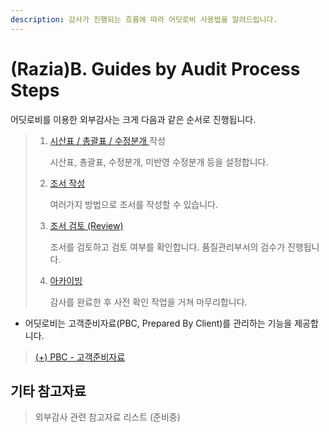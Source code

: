 ```yaml
---
description: 감사가 진행되는 흐름에 따라 어딧로비 사용법을 알려드립니다.
---
```


# \(Razia\)B. Guides by Audit Process Steps

어딧로비를 이용한 외부감사는 크게 다음과 같은 순서로 진행됩니다.

> 1. [시산표 / 총괄표 / 수정분개 ](https://github.com/datalobby/AuditLobbyUserGuide-KR/tree/993aca7456df12f5bd23917686f32391dcbd42b4/undefined-2/guide-by-scenario/3.-...) 작성
>
>    시산표, 총괄표, 수정분개, 미반영 수정분개 등을 설정합니다.
>
> 2. [조서 작성](https://github.com/datalobby/AuditLobbyUserGuide-KR/tree/993aca7456df12f5bd23917686f32391dcbd42b4/undefined-2/guide-by-scenario/4.)
>
>    여러가지 방법으로 조서를 작성할 수 있습니다.
>
> 3. [조서 검토 \(Review\)](https://github.com/datalobby/AuditLobbyUserGuide-KR/tree/993aca7456df12f5bd23917686f32391dcbd42b4/undefined-2/guide-by-scenario/5.-review)
>
>    조서를 검토하고 검토 여부를 확인합니다. 품질관리부서의 검수가 진행됩니다.
>
> 4. [아카이빙](https://github.com/datalobby/AuditLobbyUserGuide-KR/tree/993aca7456df12f5bd23917686f32391dcbd42b4/undefined-2/guide-by-scenario/6.)
>
>    감사를 완료한 후 사전 확인 작업을 거쳐 마무리합니다.

* 어딧로비는 고객준비자료\(PBC, Prepared By Client\)를 관리하는 기능을 제공합니다. 

> [\(+\) PBC - 고객준비자료](+-pbc.md)

## 기타 참고자료

> 외부감사 관련 참고자료 리스트 \(준비중\)

